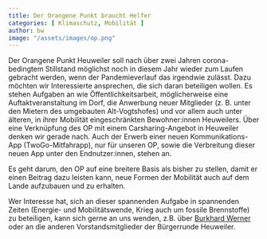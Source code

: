 ```yaml
---
title: Der Orangene Punkt braucht Helfer
categories: [ Klimaschutz, Mobilität ]
author: bw
image: "/assets/images/op.png"
---
```

Der Orangene Punkt Heuweiler soll nach über zwei Jahren corona-bedingtem Stillstand möglichst noch in diesem Jahr wieder zum Laufen gebracht werden, wenn der Pandemieverlauf das irgendwie zulässt. Dazu möchten wir Interessierte ansprechen, die sich daran beteiligen wollen. Es stehen Aufgaben an wie Öffentlichkeitsarbeit, möglicherweise eine Auftaktveranstaltung im Dorf, die Anwerbung neuer Mitglieder (z. B. unter den Mietern des umgebauten Alt-Vogtshofes) und vor allem auch unter älteren, in ihrer Mobilität eingeschränkten Bewohner:innen Heuweilers. Über eine Verknüpfung des OP mit einem Carsharing-Angebot in Heuweiler denken wir gerade nach. 
Auch der Erwerb einer neuen Kommunikations-App (TwoGo-Mitfahrapp), nur für unseren OP, sowie die Verbreitung dieser neuen App unter den Endnutzer:innen, stehen an.  

Es geht darum, den OP auf eine breitere Basis als bisher zu stellen, damit er einen Beitrag dazu leisten kann, neue Formen der Mobilität auch auf dem Lande aufzubauen und zu erhalten.

Wer Interesse hat, sich an dieser spannenden Aufgabe in spannenden Zeiten (Energie- und Mobilitätswende, Krieg auch um fossile Brennstoffe) zu beteiligen, kann sich gerne an uns wenden, z.B. über [Burkhard Werner](op.heuweiler@gmail.com) oder an die anderen Vorstandsmitglieder der Bürgerrunde Heuweiler.
